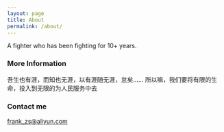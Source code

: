 ```yaml
---
layout: page
title: About
permalink: /about/
---
```


A fighter who has been fighting for 10+ years.

### More Information

吾生也有涯，而知也无涯，以有涯随无涯，怠矣……
所以嘛，我们要将有限的生命，投入到无限的为人民服务中去

### Contact me

[frank_zs@aliyun.com](mailto:frank_zs@aliyun.com)
